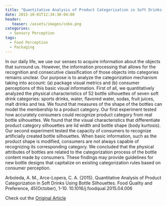 ```yaml
---
title: "Quantitative Analysis of Product Categorization in Soft Drinks Using Bottle Silhouettes"
date: 2015-10-01T12:34:30-04:00
header:
   teaser: /assets/images/coke.png
categories:
  - Sensory Perception
tags:
  - Food Perception
  - Packaging
---
```


In our daily life, we use our senses to acquire information about the objects that surround us. 
However, the information processing that allows for the recognition and consecutive classification 
of those objects into categories remains unclear. Our purpose is to analyze the categorization mechanism 
taking into account: (a) package visual metrics and (b) consumer perceptions of this basic visual information. 
First of all, we quantitatively analyzed the physical characteristics of 52 bottle silhouettes of seven 
soft drink categories: sports drinks, water, flavored water, sodas, fruit juices, malt drinks and tea. 
We found that measures of the shape of the bottles can model the membership to a product category. 
Our first experiment tested how accurately consumers could recognize product category from real bottle 
silhouettes. We found that the visual characteristics that differentiate product category silhouettes 
are lid width and bottle shape (body kurtosis). Our second experiment tested the capacity of consumers 
to recognize artificially created bottle silhouettes. When basic information, such as the product shape 
is modified, consumers are not always capable of recognizing its corresponding category. 
We concluded that the physical attributes of bottles are related to the categorization process of the bottle 
content made by consumers. These findings may provide guidelines for new bottle designs that capitalize on 
existing categorization rules based on consumer perception.

Arboleda, A. M., Arce-Lopera, C. A. (2015). 
Quantitative Analysis of Product Categorization in Soft Drinks Using Bottle Silhouettes. 
Food Quality and Preference, 45(October), 1-10. 10.1016/j.foodqual.2015.04.006

Check out the [Original Article][URL] 

[URL]: https://doi.org/10.1016/j.foodqual.2015.04.006